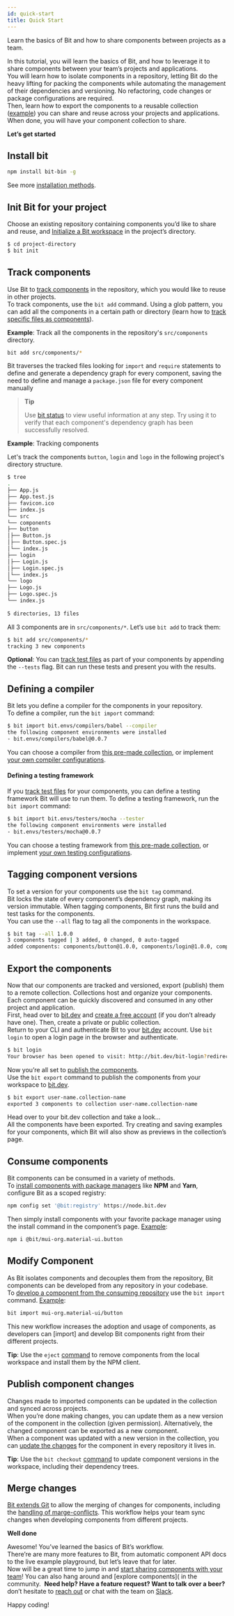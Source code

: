 ```yaml
---
id: quick-start
title: Quick Start
---
```


Learn the basics of Bit and how to share components between projects as a team.

In this tutorial, you will learn the basics of Bit, and how to leverage it to share components between your team’s projects and applications.  
You will learn how to isolate components in a repository, letting Bit do the heavy lifting for packing the components while automating the management of their dependencies and versioning. No refactoring, code changes or package configurations are required.  
Then, learn how to export the components to a reusable collection ([example](https://bit.dev/mui-org/material-ui)) you can share and reuse across your projects and applications. When done, you will have your component collection to share.

**Let’s get started**

## Install bit

```bash
npm install bit-bin -g
```

See more [installation methods](/docs/installation.html).

## Init Bit for your project

Choose an existing repository containing components you’d like to share and reuse, and [Initialize a Bit workspace](/docs/initializing-bit.html) in the project’s directory.

```bash
$ cd project-directory
$ bit init
```

## Track components

Use Bit to [track components](/docs/add-and-isolate-components.html) in the repository, which you would like to reuse in other projects.  
To track components, use the `bit add` command. Using a glob pattern, you can add all the components in a certain path or directory (learn how to [track specific files as components](/docs/add-and-isolate-components.html#track-a-component)).

**Example**: Track all the components in the repository's `src/components` directory.

```bash
bit add src/components/*
```

Bit traverses the tracked files looking for `import` and `require` statements to define and generate a dependency graph for every component, saving the need to define and manage a `package.json` file for every component manually

> **Tip**
>
> Use [bit status](/docs/apis/cli-all#status) to view useful information at any step. Try using it to verify that each component's dependency graph has been successfully resolved.

**Example**: Tracking components

Let's track the components `button`, `login` and `logo` in the following project's directory structure.

```bash
$ tree
.
├── App.js
├── App.test.js
├── favicon.ico
├── index.js
└── src
└── components
├── button
│├── Button.js
│├── Button.spec.js
│└── index.js
├── login
│├── Login.js
│├── Login.spec.js
│└── index.js
└── logo
├── Logo.js
├── Logo.spec.js
└── index.js
​
5 directories, 13 files
```

All 3 components are in `src/components/*`. Let’s use `bit add` to track them:

```bash
$ bit add src/components/*
tracking 3 new components
```

**Optional**: You can [track test files](/docs/add-and-isolate-components.html#track-a-component-with-testspec-files) as part of your components by appending the `--tests` flag. Bit can run these tests and present you with the results.

## Defining a compiler

Bit lets you define a compiler for the components in your repository.  
To define a compiler, run the `bit import` command:

```bash
$ bit import bit.envs/compilers/babel --compiler
the following component environments were installed
- bit.envs/compilers/babel@0.0.7
```

You can choose a compiler from [this pre-made collection](https://bit.dev/bit/envs), or implement [your own compiler configurations](/docs/ext-developing-extensions.html).  

#### Defining a testing framework

If you [track test files](/docs/add-and-isolate-components.html#track-a-component-with-testspec-files) for your components, you can define a testing framework Bit will use to run them.
To define a testing framework, run the `bit import` command:

```bash
$ bit import bit.envs/testers/mocha --tester
the following component environments were installed
- bit.envs/testers/mocha@0.0.7
```

You can choose a testing framework from [this pre-made collection](https://bit.dev/bit/envs), or implement [your own testing configurations](/docs/ext-developing-extensions.html).

## Tagging component versions

To set a version for your components use the `bit tag` command.  
Bit locks the state of every component’s dependency graph, making its version immutable.
When tagging components, Bit first runs the build and test tasks for the components.  
You can use the `--all` flag to tag all the components in the workspace.

```bash
$ bit tag --all 1.0.0
3 components tagged | 3 added, 0 changed, 0 auto-tagged
added components: components/button@1.0.0, components/login@1.0.0, components/logo@1.0.0
```

## Export the components

Now that our components are tracked and versioned, export (publish) them to a remote collection. Collections host and organize your components. Each component can be quickly discovered and consumed in any other project and application.  
First, head over to [bit.dev](https://bit.dev) and [create a free account](https://bit.dev/signup) (if you don’t already have one). Then, create a private or public collection.  
Return to your CLI and authenticate Bit to your [bit.dev](https://bit.dev) account.
​Use `bit login` to open a login page in the browser and authenticate.

```bash
$ bit login
Your browser has been opened to visit: http://bit.dev/bit-login?redirect_uri=http://localhost:8085...
```

Now you’re all set to [publish the components](/docs/apis/cli-all#export).  
Use the `bit export` command to publish the components from your workspace to [bit.dev](https://bit.dev).

```bash
$ bit export user-name.collection-name
exported 3 components to collection user-name.collection-name
```

Head over to your bit.dev collection and take a look…  
All the components have been exported. Try creating and saving examples for your components, which Bit will also show as previews in the collection’s page.

## Consume components

Bit components can be consumed in a variety of methods.  
To [install components with package managers](/docs/installing-components.html) like **NPM** and **Yarn**, configure Bit as a scoped registry:

```bash
npm config set '@bit:registry' https://node.bit.dev
```

Then simply install components with your favorite package manager using the install command in the component’s page. [Example](https://bit.dev/mui-org/material-ui/button):

```bash
npm i @bit/mui-org.material-ui.button
```

## Modify Component

As Bit isolates components and decouples them from the repository, Bit components can be developed from any repository in your codebase.  
To [develop a component from the consuming repository](/docs/sourcing-components.html) use the `bit import` command. [Example](https://bit.dev/mui-org/material-ui/button):

```bash
bit import mui-org.material-ui/button
 ```

This new workflow increases the adoption and usage of components, as developers can [import] and develop Bit components right from their different projects.

**Tip**: Use the `eject` [command](/docs/apis/cli-all#eject) to remove components from the local workspace and install them by the NPM client.

## Publish component changes

Changes made to imported components can be updated in the collection and synced across projects.  
When you’re done making changes, you can update them as a new version of the component in the collection (given permission). Alternatively, the changed component can be exported as a new component.  
When a component was updated with a new version in the collection, you can [update the changes](/docs/updating-sourced-components.html) for the component in every repository it lives in.

**Tip**: Use the `bit checkout` [command](/docs/updating-sourced-components.html#checkout-a-component-version-to-the-workspace) to update component versions in the workspace, including their dependency trees.

## Merge changes

[Bit extends Git](/docs/sourcing-components#merge-incoming-changes) to allow the merging of changes for components, including the [handling of marge-conflicts](/docs/sourcing-components#handle-merge-conflicts). This workflow helps your team sync changes when developing components from different projects.

**Well done**

Awesome! You’ve learned the basics of Bit’s workflow.  
There’re are many more features to Bit, from automatic component API docs to the live example playground, but let’s leave that for later.  
Now will be a great time to jump in and [start sharing components with your team](https://bit.dev)! You can also hang around and [explore components]( in the community.
​
**Need help? Have a feature request? Want to talk over a beer?** don’t hesitate to [reach out](https://bit.dev/support) or chat with the team on [Slack](https://join.slack.com/t/bit-dev-community/shared_invite/enQtNzM2NzQ3MTQzMTg3LWI2YmFmZjQwMTkxNmFmNTVkYzU2MGI2YjgwMmJlZDdkNWVhOGIzZDFlYjg4MGRmOTM4ODAxNTIxMTMwNWVhMzg).

Happy coding!
